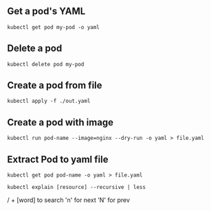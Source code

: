 ## Get a pod's YAML
```
kubectl get pod my-pod -o yaml
```
## Delete a pod
```
kubectl delete pod my-pod
```
## Create a pod from file
```
kubectl apply -f ./out.yaml
```
## Create a pod with image
```
kubectl run pod-name --image=nginx --dry-run -o yaml > file.yaml
```
## Extract Pod to yaml file
```
kubectl get pod pod-name -o yaml > file.yaml
```

```
kubectl explain [resource] --recursive | less
```

/ + [word] to search
'n' for next
'N' for prev